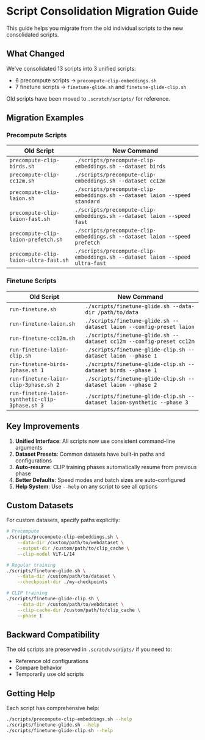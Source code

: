 # Script Consolidation Migration Guide

This guide helps you migrate from the old individual scripts to the new consolidated scripts.

## What Changed

We've consolidated 13 scripts into 3 unified scripts:
- 6 precompute scripts → `precompute-clip-embeddings.sh`
- 7 finetune scripts → `finetune-glide.sh` and `finetune-glide-clip.sh`

Old scripts have been moved to `.scratch/scripts/` for reference.

## Migration Examples

### Precompute Scripts

| Old Script | New Command |
|------------|-------------|
| `precompute-clip-birds.sh` | `./scripts/precompute-clip-embeddings.sh --dataset birds` |
| `precompute-clip-cc12m.sh` | `./scripts/precompute-clip-embeddings.sh --dataset cc12m` |
| `precompute-clip-laion.sh` | `./scripts/precompute-clip-embeddings.sh --dataset laion --speed standard` |
| `precompute-clip-laion-fast.sh` | `./scripts/precompute-clip-embeddings.sh --dataset laion --speed fast` |
| `precompute-clip-laion-prefetch.sh` | `./scripts/precompute-clip-embeddings.sh --dataset laion --speed prefetch` |
| `precompute-clip-laion-ultra-fast.sh` | `./scripts/precompute-clip-embeddings.sh --dataset laion --speed ultra-fast` |

### Finetune Scripts

| Old Script | New Command |
|------------|-------------|
| `run-finetune.sh` | `./scripts/finetune-glide.sh --data-dir /path/to/data` |
| `run-finetune-laion.sh` | `./scripts/finetune-glide.sh --dataset laion --config-preset laion` |
| `run-finetune-cc12m.sh` | `./scripts/finetune-glide.sh --dataset cc12m --config-preset cc12m` |
| `run-finetune-laion-clip.sh` | `./scripts/finetune-glide-clip.sh --dataset laion --phase 1` |
| `run-finetune-birds-3phase.sh 1` | `./scripts/finetune-glide-clip.sh --dataset birds --phase 1` |
| `run-finetune-laion-clip-3phase.sh 2` | `./scripts/finetune-glide-clip.sh --dataset laion --phase 2` |
| `run-finetune-laion-synthetic-clip-3phase.sh 3` | `./scripts/finetune-glide-clip.sh --dataset laion-synthetic --phase 3` |

## Key Improvements

1. **Unified Interface**: All scripts now use consistent command-line arguments
2. **Dataset Presets**: Common datasets have built-in paths and configurations
3. **Auto-resume**: CLIP training phases automatically resume from previous phase
4. **Better Defaults**: Speed modes and batch sizes are auto-configured
5. **Help System**: Use `--help` on any script to see all options

## Custom Datasets

For custom datasets, specify paths explicitly:

```bash
# Precompute
./scripts/precompute-clip-embeddings.sh \
    --data-dir /custom/path/to/webdataset \
    --output-dir /custom/path/to/clip_cache \
    --clip-model ViT-L/14

# Regular training
./scripts/finetune-glide.sh \
    --data-dir /custom/path/to/dataset \
    --checkpoint-dir ./my-checkpoints

# CLIP training
./scripts/finetune-glide-clip.sh \
    --data-dir /custom/path/to/webdataset \
    --clip-cache-dir /custom/path/to/clip_cache \
    --phase 1
```

## Backward Compatibility

The old scripts are preserved in `.scratch/scripts/` if you need to:
- Reference old configurations
- Compare behavior
- Temporarily use old scripts

## Getting Help

Each script has comprehensive help:
```bash
./scripts/precompute-clip-embeddings.sh --help
./scripts/finetune-glide.sh --help
./scripts/finetune-glide-clip.sh --help
```